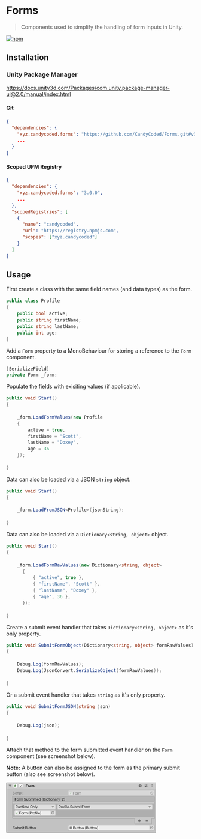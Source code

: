 # Forms

> Components used to simplify the handling of form inputs in Unity.

[![npm](https://img.shields.io/npm/v/xyz.candycoded.forms)](https://www.npmjs.com/package/xyz.candycoded.form)

## Installation

### Unity Package Manager

<https://docs.unity3d.com/Packages/com.unity.package-manager-ui@2.0/manual/index.html>

#### Git

```json
{
  "dependencies": {
    "xyz.candycoded.forms": "https://github.com/CandyCoded/Forms.git#v3.0.0",
    ...
  }
}
```

#### Scoped UPM Registry

```json
{
  "dependencies": {
    "xyz.candycoded.forms": "3.0.0",
    ...
  },
  "scopedRegistries": [
    {
      "name": "candycoded",
      "url": "https://registry.npmjs.com",
      "scopes": ["xyz.candycoded"]
    }
  ]
}
```

## Usage

First create a class with the same field names (and data types) as the form.

```csharp
public class Profile
{
    public bool active;
    public string firstName;
    public string lastName;
    public int age;
}
```

Add a `Form` property to a MonoBehaviour for storing a reference to the `Form` component.

```csharp
[SerializeField]
private Form _form;
```

Populate the fields with exisiting values (if applicable).

```csharp
public void Start()
{

    _form.LoadFormValues(new Profile
    {
        active = true,
        firstName = "Scott",
        lastName = "Doxey",
        age = 36
    });

}
```

Data can also be loaded via a JSON `string` object.

```csharp
public void Start()
{

    _form.LoadFromJSON<Profile>(jsonString);

}
```

Data can also be loaded via a `Dictionary<string, object>` object.

```csharp
public void Start()
{

    _form.LoadFormRawValues(new Dictionary<string, object>
      {
          { "active", true },
          { "firstName", "Scott" },
          { "lastName", "Doxey" },
          { "age", 36 },
      });

}
```

Create a submit event handler that takes `Dictionary<string, object>` as it's only property.

```csharp
public void SubmitFormObject(Dictionary<string, object> formRawValues)
{

    Debug.Log(formRawValues);
    Debug.Log(JsonConvert.SerializeObject(formRawValues));

}
```

Or a submit event handler that takes `string` as it's only property.

```csharp
public void SubmitFormJSON(string json)
{

    Debug.Log(json);

}
```

Attach that method to the form submitted event handler on the `Form` component (see screenshot below).

**Note:** A button can also be assigned to the form as the primary submit button (also see screenshot below).

<img src="Screenshots/submit-form.png" width="400">
